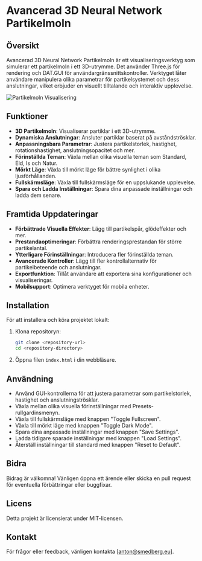 # Avancerad 3D Neural Network Partikelmoln

## Översikt

Avancerad 3D Neural Network Partikelmoln är ett visualiseringsverktyg som simulerar ett partikelmoln i ett 3D-utrymme. Det använder Three.js för rendering och DAT.GUI för användargränssnittskontroller. Verktyget låter användare manipulera olika parametrar för partikelsystemet och dess anslutningar, vilket erbjuder en visuellt tilltalande och interaktiv upplevelse.

![Partikelmoln Visualisering](https://github.com/<användarnamn>/<repo>/blob/main/assets/visualization.gif?raw=true)

## Funktioner

- **3D Partikelmoln**: Visualiserar partiklar i ett 3D-utrymme.
- **Dynamiska Anslutningar**: Ansluter partiklar baserat på avståndströsklar.
- **Anpassningsbara Parametrar**: Justera partikelstorlek, hastighet, rotationshastighet, anslutningsopacitet och mer.
- **Förinställda Teman**: Växla mellan olika visuella teman som Standard, Eld, Is och Natur.
- **Mörkt Läge**: Växla till mörkt läge för bättre synlighet i olika ljusförhållanden.
- **Fullskärmsläge**: Växla till fullskärmsläge för en uppslukande upplevelse.
- **Spara och Ladda Inställningar**: Spara dina anpassade inställningar och ladda dem senare.

## Framtida Uppdateringar

- **Förbättrade Visuella Effekter**: Lägg till partikelspår, glödeffekter och mer.
- **Prestandaoptimeringar**: Förbättra renderingsprestandan för större partikelantal.
- **Ytterligare Förinställningar**: Introducera fler förinställda teman.
- **Avancerade Kontroller**: Lägg till fler kontrollalternativ för partikelbeteende och anslutningar.
- **Exportfunktion**: Tillåt användare att exportera sina konfigurationer och visualiseringar.
- **Mobilsupport**: Optimera verktyget för mobila enheter.

## Installation

För att installera och köra projektet lokalt:

1. Klona repositoryn:
    ```bash
    git clone <repository-url>
    cd <repository-directory>
    ```

2. Öppna filen `index.html` i din webbläsare.

## Användning

- Använd GUI-kontrollerna för att justera parametrar som partikelstorlek, hastighet och anslutningströsklar.
- Växla mellan olika visuella förinställningar med Presets-rullgardinsmenyn.
- Växla till fullskärmsläge med knappen "Toggle Fullscreen".
- Växla till mörkt läge med knappen "Toggle Dark Mode".
- Spara dina anpassade inställningar med knappen "Save Settings".
- Ladda tidigare sparade inställningar med knappen "Load Settings".
- Återställ inställningar till standard med knappen "Reset to Default".

## Bidra

Bidrag är välkomna! Vänligen öppna ett ärende eller skicka en pull request för eventuella förbättringar eller buggfixar.

## Licens

Detta projekt är licensierat under MIT-licensen.

## Kontakt

För frågor eller feedback, vänligen kontakta [anton@smedberg.eu].
